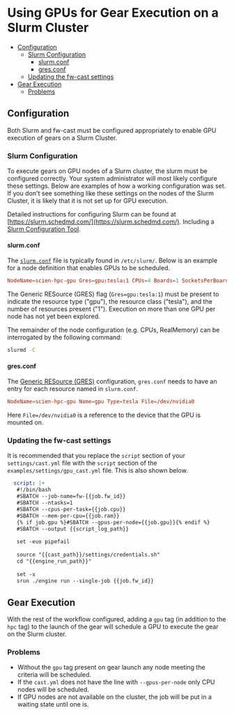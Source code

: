# Using GPUs for Gear Execution on a Slurm Cluster <!-- omit from toc -->

- [Configuration](#configuration)
  - [Slurm Configuration](#slurm-configuration)
    - [slurm.conf](#slurmconf)
    - [gres.conf](#gresconf)
  - [Updating the fw-cast settings](#updating-the-fw-cast-settings)
- [Gear Execution](#gear-execution)
  - [Problems](#problems)

## Configuration

Both Slurm and fw-cast must be configured appropriately to enable GPU execution of gears
on a Slurm Cluster.

### Slurm Configuration

To execute gears on GPU nodes of a Slurm cluster, the slurm must be configured
correctly. Your system administrator will most likely configure these settings. Below
are examples of how a working configuration was set. If you don't see something like
these settings on the nodes of the Slurm Cluster, it is likely that it is not set up
for GPU execution.

Detailed instructions for configuring Slurm can be found at [https://slurm.schedmd.com/](https://slurm.schedmd.com/).
Including a [Slurm Configuration Tool](https://slurm.schedmd.com/configurator.html).

#### slurm.conf

The [`slurm.conf`](https://slurm.schedmd.com/slurm.conf.html) file is typically found in
`/etc/slurm/`. Below is an example for a node definition that enables GPUs to be
scheduled.

```conf
NodeName=scien-hpc-gpu Gres=gpu:tesla:1 CPUs=4 Boards=1 SocketsPerBoard=1 CoresPerSocket=2 ThreadsPerCore=2 RealMemory=14978
```

The Generic RESource (GRES) flag (`Gres=gpu:tesla:1`) must be present to indicate the
resource type ("gpu"), the resource class ("tesla"), and the number of resources present
("1"). Execution on more than one GPU per node has not yet been explored.

The remainder of the node configuration (e.g. CPUs, RealMemory) can be interrogated by
the following command:

```bash
slurmd -C
```

#### gres.conf

The [Generic RESource (GRES)](https://slurm.schedmd.com/gres.conf.html) configuration,
`gres.conf` needs to have an entry for each resource named in `slurm.conf`.

```conf
NodeName=scien-hpc-gpu Name=gpu Type=tesla File=/dev/nvidia0
```

Here `File=/dev/nvidia0` is a reference to the device that the GPU is mounted on.

### Updating the fw-cast settings

It is recommended that you replace the `script` section of your `settings/cast.yml` file
with the `script` section of the `examples/settings/gpu_cast.yml` file. This is also
shown below.

```yaml
  script: |+
   #!/bin/bash
   #SBATCH --job-name=fw-{{job.fw_id}}
   #SBATCH --ntasks=1
   #SBATCH --cpus-per-task={{job.cpu}}
   #SBATCH --mem-per-cpu={{job.ram}}
   {% if job.gpu %}#SBATCH --gpus-per-node={{job.gpu}}{% endif %}
   #SBATCH --output {{script_log_path}}
  
   set -euo pipefail
  
   source "{{cast_path}}/settings/credentials.sh"
   cd "{{engine_run_path}}"
  
   set -x
   srun ./engine run --single-job {{job.fw_id}}
```

## Gear Execution

With the rest of the workflow configured, adding a `gpu` tag (in addition to the
`hpc` tag) to the launch of the gear will schedule a GPU to execute the gear on the
Slurm cluster.

### Problems

- Without the `gpu` tag present on gear launch any node meeting the criteria will be
  scheduled.
- If the `cast.yml` does not have the line with `--gpus-per-node` only CPU nodes will
  be scheduled.
- If GPU nodes are not available on the cluster, the job will be put in a waiting state
  until one is.
